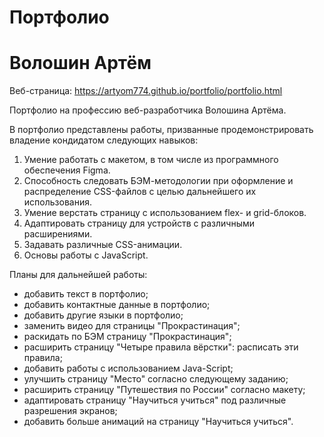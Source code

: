 # Портфолио
# Волошин Артём

Веб-страница:
https://artyom774.github.io/portfolio/portfolio.html

Портфолио на профессию веб-разработчика Волошина Артёма.

В портфолио представлены работы, призванные продемонстрировать владение кондидатом следующих навыков:
1. Умение работать с макетом, в том числе из программного обеспечения Figma.
2. Способность следовать БЭМ-методологии при оформление и распределение CSS-файлов с целью дальнейшего их использования.
3. Умение верстать страницу с использованием flex- и grid-блоков.
4. Адаптировать страницу для устройств с различными расширениями.
5. Задавать различные CSS-анимации.
6. Основы работы с JavaScript.

Планы для дальнейшей работы:
* добавить текст в портфолио;
* добавить контактные данные в портфолио;
* добавить другие языки в портфолио;
* заменить видео для страницы "Прокрастинация";
* раскидать по БЭМ страницу "Прокрастинация";
* расширить страницу "Четыре правила вёрстки": расписать эти правила;
* добавить работы с использованием Java-Script;
* улучшить страницу "Место" согласно следующему заданию;
* расширить страницу "Путешествия по России" согласно макету;
* адаптировать страницу "Научиться учиться" под различные разрешения экранов;
* добавить больше анимаций на страницу "Научиться учиться".
